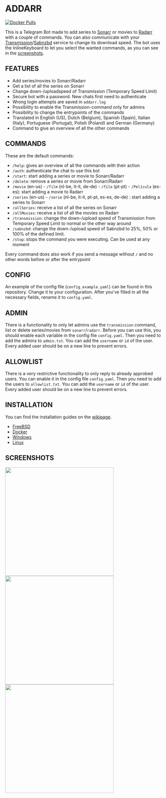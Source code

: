 # ADDARR
[![Docker Pulls](https://img.shields.io/docker/pulls/waterboy1602/addarr)](https://hub.docker.com/r/waterboy1602/addarr)

This is a Telegram Bot made to add series to [Sonarr](https://github.com/Sonarr/Sonarr) or movies to [Radarr](https://github.com/Radarr/Radarr) with a couple of commands. You can also communicate with your [Transmission](https://transmissionbt.com/)/[Sabnzbd](https://sabnzbd.org/) service to change its download speed. The bot uses the InlineKeyboard to let you select the wanted commands, as you can see in the [screenshots](#screenshots).
## FEATURES
- Add series/movies to Sonarr/Radarr
- Get a list of all the series on Sonarr
- Change down-/uploadspeed of Transmission (Temporary Speed Limit)
- Secure bot with a password. New chats first need to authenticate
- Wrong login attempts are saved in `addarr.log`
- Possibility to enable the Transmission-command only for admins
- Possibility to change the entrypoints of the commands
- Translated in English (US), Dutch (Belgium), Spanish (Spain), Italian (Italy), Portuguese (Portugal), Polish (Poland) and German (Germany)
- Command to give an overview of all the other commands

## COMMANDS
These are the default commands:
- `/help`: gives an overview of all the commands with their action
- `/auth`: authenticate the chat to use this bot
- `/start`: start adding a series or movie to Sonarr/Radarr
- `/delete`: remove a series or movie from Sonarr/Radarr
- `/movie` (en-us) - `/film` (nl-be, it-it, de-de) - `/file` (pt-pt) - `/Película` (es-es): start adding a movie to Radarr
- `/series` (en-us) - `/serie` (nl-be, it-it, pt-pt, es-es, de-de) : start adding a series to Sonarr
- `/allSeries`: receive a list of all the series on Sonarr
- `/allMovies`: receive a list of all the movies on Radarr
- `/transmission`: change the down-/upload speed of Transmission from Temporary Speed Limit to normal or the other way around
- `/sabnzbd`: change the down-/upload speed of Sabnzbd to 25%, 50% or 100% of the defined limit.
- `/stop`: stops the command you were executing. Can be used at any moment  

Every command does also work if you send a message without `/` and no other words before or after the entrypoint

## CONFIG
An example of the config file (`config_example.yaml`) can be found in this repository. Change it to your configuration. After you've filled in all the necessary fields, rename it to `config.yaml`.

## ADMIN    
There is a functionality to only let admins use the `transmission` command, list or delete series/movies from `sonarr`/`radarr`. Before you can use this, you should enable each variable in the config file `config.yaml`. Then you need to add the admins to `admin.txt`. You can add the `username` or `id` of the user. Every added user should be on a new line to prevent errors.

## ALLOWLIST   
There is a very restrictive functionality to only reply to already approbed users. You can enable it in the config file `config.yaml`. Then you need to add the users to `allowlist.txt`. You can add the `username` or `id` of the user. Every added user should be on a new line to prevent errors.

## INSTALLATION
You can find the installation guides on the [wikipage](https://github.com/Waterboy1602/Addarr/wiki).
- [FreeBSD](https://github.com/Waterboy1602/Addarr/wiki/Installation-on-FreeBSD)
- [Docker](https://github.com/Waterboy1602/Addarr/wiki/Installation-on-Docker)
- [Windows](https://github.com/Waterboy1602/Addarr/wiki/Installation-on-Windows)
- [Linux](https://github.com/Waterboy1602/Addarr/wiki/Installation-on-Linux)

## SCREENSHOTS
<div style="float: left">
<img src="https://i.imgur.com/axufiPY.png" height="350" style="padding-right: 50px">
<img src="https://i.imgur.com/oH0Q8XI.png" height="350" style="padding-right: 50px">
<img src="https://i.imgur.com/17zZJ4s.png" height="350" style="padding-right: 50px">
</div>


<!--
## HOW IT WORKS
Authenticating a chat can be achieved by `/auth` or `auth`. The chat will ask you to enter the password and will response when it is correct or false. You need to enter the correct password, before you can do anything else.

If you've entered a wrong password, there will be saved a log to `addarr.log` with the timestamp, username and entered password. Possible errors from executing the code will also be saved there.

You can start the Transmission command with `/transmission` or `transmission`. After that you will be asked what you want to do. Just press the action you want and it's done.

You can start adding series/movies with `/start` or just `start`. The next steps will be made clear by the bot. At any time you can stop the adding by sending `/stop` or `stop`.

You can also start adding a series or movie with `/movie` or `/series` when the bot is running in English, `/film` or `/serie` when the bot is running in Dutch, and '/filme' or '/serie' when running in Portuguese. This will skip the step of asking if the title represents a series or a movie.

Different entrypoints for all these commands can be entered in the config file, except `/movie`/`/film`/`series`/`serie`, which are defined in `lang.yaml`.

To receive a list of all the series on Sonarr you can use the command `/allSeries` or `allSeries`. This will give you their title, year, status and if they are monitored or not.
-->
